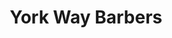 ---
title: "York Way Barbers"
url: /london-borough-of-islington/york-way-barbers/
shop: hairdresser
---